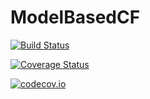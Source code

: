 # ModelBasedCF

[![Build Status](https://travis-ci.org/filipebraida/ModelBasedCF.jl.svg?branch=master)](https://travis-ci.org/filipebraida/ModelBasedCF.jl)

[![Coverage Status](https://coveralls.io/repos/filipebraida/ModelBasedCF.jl/badge.svg?branch=master&service=github)](https://coveralls.io/github/filipebraida/ModelBasedCF.jl?branch=master)

[![codecov.io](http://codecov.io/github/filipebraida/ModelBasedCF.jl/coverage.svg?branch=master)](http://codecov.io/github/filipebraida/ModelBasedCF.jl?branch=master)
